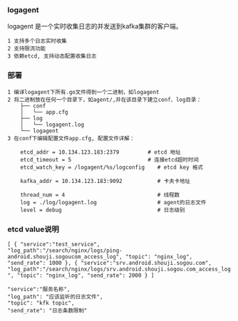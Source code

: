### logagent

logagent 是一个实时收集日志的并发送到kafka集群的客户端。

    1 支持多个日志实时收集
    2 支持限流功能
    3 依赖etcd, 支持动态配置收集日志

### 部署
    1 编译logagent下所有.go文件得到一个二进制，如logagent
    2 将二进制放在任何一个目录下，如agent/,并在该目录下建立conf、log目录：
        ├── conf
        │   └── app.cfg
        ├── log
        │   └── logagent.log
        └── logagent
    3 在conf下编辑配置文件app.cfg, 配置文件详解：

        etcd_addr = 10.134.123.183:2379         # etcd 地址
        etcd_timeout = 5                        # 连接etcd超时时间
        etcd_watch_key = /logagent/%s/logconfig    # etcd key 格式

        kafka_addr = 10.134.123.183:9092           # 卡夫卡地址

        thread_num = 4                             # 线程数
        log = ./log/logagent.log                   # agent的日志文件
        level = debug                              # 日志级别


### etcd value说明
`[
	{
	"service":"test_service",        
	"log_path":"/search/nginx/logs/ping-android.shouji.sogoucom_access_log",
    "topic": "nginx_log",
	"send_rate": 1000
	},
	{
	"service":"srv.android.shouji.sogou.com",
	"log_path":"/search/nginx/logs/srv.android.shouji.sogou.com_access_log",
    "topic": "nginx_log",
	"send_rate": 2000
	}
]`

    "service":"服务名称",        
    "log_path": "应该监听的日志文件",   
    "topic": "kfk topic",
    "send_rate": "日志条数限制"
